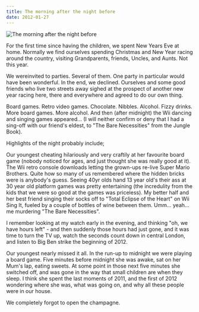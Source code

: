 ```yaml
---
title: The morning after the night before
date: 2012-01-27
---
```


![The morning after the night before](https://source.unsplash.com/_nRpqIBM40Q/1600x900)

For the first time since having the children, we spent New Years Eve at home. Normally we find ourselves spending Christmas and New Year racing around the country, visiting Grandparents, friends, Uncles, and Aunts. Not this year.

We wereinvited to parties. Several of them. One party in particular would have been wonderful. In the end, we declined. Ourselves and some good friends who live two streets away sighed at the prospect of another new year racing here, there and everywhere and agreed to do our own thing.

Board games. Retro video games. Chocolate. Nibbles. Alcohol. Fizzy drinks. More board games. More alcohol. And then (after midnight) the Wii dancing and singing games appeared... (I will neither confirm or deny that I had a sing-off with our friend's eldest, to "The Bare Necessities" from the Jungle Book).

Highlights of the night probably include;

Our youngest cheating hilariously and very craftily at her favourite board game (nobody noticed for ages, and just thought she was really good at it). The Wii retro console downloads letting the grown-ups re-live Super Mario Brothers. Quite how so many of us remembered where the hidden bricks were is anybody's guess. Seeing 40yr olds hand 13 year old's their ass at 30 year old platform games was pretty entertaining (the incredulity from the kids that we were so good at the games was priceless). My better half and her best friend singing their socks off to "Total Eclipse of the Heart" on Wii Sing It, fueled by a couple of bottles of wine between them. Umm... yeah... me murdering "The Bare Necessities".

I remember looking at my watch early in the evening, and thinking "oh, we have hours left" - and then suddenly those hours had just gone, and it was time to turn the TV up, watch the seconds count down in central London, and listen to Big Ben strike the beginning of 2012.

Our youngest nearly missed it all. In the run-up to midnight we were playing a board game. Five minutes before midnight she was awake, sat on her Mum's lap, eating sweets. At some point in those next five minutes she switched off, and was gone in the way that small children are when they sleep. I think she spent the last moments of 2011, and the first of 2012 wondering where she was, what was going on, and why all these people were in our house.

We completely forgot to open the champagne.